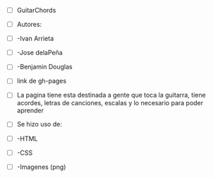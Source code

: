 - [ ] GuitarChords

- [ ] Autores:
- [ ] -Ivan Arrieta
- [ ] -Jose delaPeña
- [ ] -Benjamin Douglas

- [ ] link de gh-pages

- [ ] La pagina tiene esta destinada a gente que toca la guitarra, tiene acordes, letras de canciones, escalas y lo necesario para poder aprender

- [ ] Se hizo uso de:
- [ ] -HTML
- [ ] -CSS
- [ ] -Imagenes (png)
